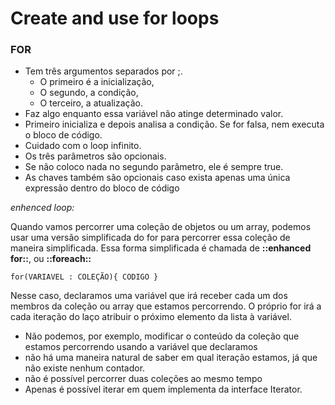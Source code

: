 # Create and use for loops

### FOR
- Tem três argumentos separados por ;. 
  - O primeiro é a inicialização,
  - O segundo, a condição,
  - O terceiro, a atualização.
- Faz algo enquanto essa variável não atinge determinado valor.
- Primeiro inicializa e depois analisa a condição. Se for falsa, nem executa o bloco de código.
- Cuidado com o loop infinito.
- Os três parâmetros são opcionais.
- Se não coloco nada no segundo parâmetro, ele é sempre true.
- As chaves também são opcionais caso exista apenas uma única expressão dentro do bloco de código

_enhenced loop:_

Quando vamos percorrer uma coleção de objetos ou um array, podemos usar uma versão simplificada do for para percorrer essa coleção de maneira simplificada. Essa forma simplificada é chamada de **::enhanced for::**, ou **::foreach::** 

`for(VARIAVEL : COLEÇÃO){
CODIGO
}`

Nesse caso, declaramos uma variável que irá receber cada um dos membros da coleção ou array que estamos percorrendo. O próprio for irá a cada iteração do laço atribuir o próximo elemento da lista à variável.
- Não podemos, por exemplo, modificar o conteúdo da coleção que estamos percorrendo usando a variável que declaramos
- não há uma maneira natural de saber em qual iteração estamos, já que não existe nenhum contador.
- não é possível percorrer duas coleções ao mesmo tempo
- Apenas é possível iterar em quem implementa da interface Iterator.


